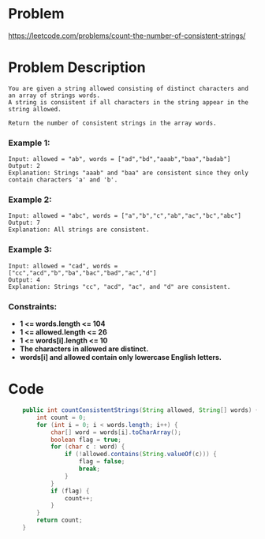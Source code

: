 # Problem
https://leetcode.com/problems/count-the-number-of-consistent-strings/
# Problem Description
```
You are given a string allowed consisting of distinct characters and an array of strings words. 
A string is consistent if all characters in the string appear in the string allowed.

Return the number of consistent strings in the array words.
```
### Example 1:
```
Input: allowed = "ab", words = ["ad","bd","aaab","baa","badab"]
Output: 2
Explanation: Strings "aaab" and "baa" are consistent since they only contain characters 'a' and 'b'.
```
### Example 2:
```
Input: allowed = "abc", words = ["a","b","c","ab","ac","bc","abc"]
Output: 7
Explanation: All strings are consistent.
```
### Example 3:
```
Input: allowed = "cad", words = ["cc","acd","b","ba","bac","bad","ac","d"]
Output: 4
Explanation: Strings "cc", "acd", "ac", and "d" are consistent.
```
### Constraints:
- **1 <= words.length <= 104**
- **1 <= allowed.length <= 26**
- **1 <= words[i].length <= 10**
- **The characters in allowed are distinct.**
- **words[i] and allowed contain only lowercase English letters.**
# Code
```java
    public int countConsistentStrings(String allowed, String[] words) {
        int count = 0;
        for (int i = 0; i < words.length; i++) {
            char[] word = words[i].toCharArray();
            boolean flag = true;
            for (char c : word) {
                if (!allowed.contains(String.valueOf(c))) {
                    flag = false;
                    break;
                }
            }
            if (flag) {
                count++;
            }
        }
        return count;
    }
```
